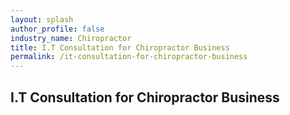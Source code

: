 ```yaml
---
layout: splash 
author_profile: false 
industry_name: Chiropractor
title: I.T Consultation for Chiropractor Business
permalink: /it-consultation-for-chiropractor-business
---
```


## I.T Consultation for Chiropractor Business